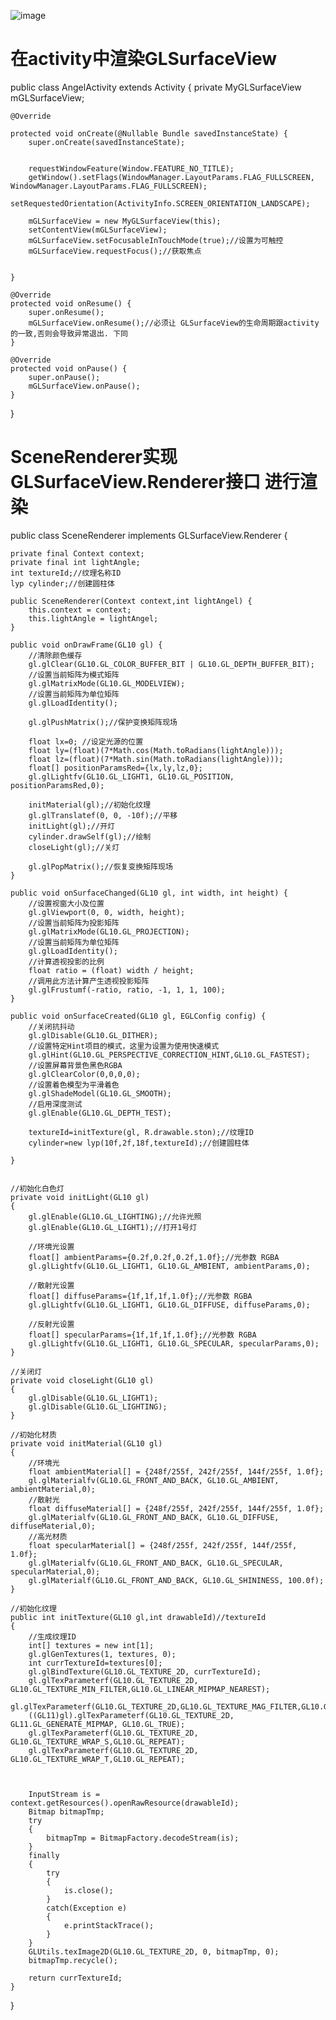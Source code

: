 ![image](https://github.com/zhengwenming/WMPlayer/blob/master/WMPlayer/Resource/opengl.gif)   

# 在activity中渲染GLSurfaceView


public class AngelActivity extends Activity {
    private MyGLSurfaceView mGLSurfaceView;

    @Override
    
    protected void onCreate(@Nullable Bundle savedInstanceState) {
        super.onCreate(savedInstanceState);


        requestWindowFeature(Window.FEATURE_NO_TITLE);
        getWindow().setFlags(WindowManager.LayoutParams.FLAG_FULLSCREEN, WindowManager.LayoutParams.FLAG_FULLSCREEN);
        setRequestedOrientation(ActivityInfo.SCREEN_ORIENTATION_LANDSCAPE);

        mGLSurfaceView = new MyGLSurfaceView(this);
        setContentView(mGLSurfaceView);
        mGLSurfaceView.setFocusableInTouchMode(true);//设置为可触控
        mGLSurfaceView.requestFocus();//获取焦点


    }

    @Override
    protected void onResume() {
        super.onResume();
        mGLSurfaceView.onResume();//必须让 GLSurfaceView的生命周期跟activity的一致,否则会导致异常退出. 下同 
    }

    @Override
    protected void onPause() {
        super.onPause();
        mGLSurfaceView.onPause();
    }
}

# SceneRenderer实现GLSurfaceView.Renderer接口 进行渲染 


 public  class SceneRenderer implements GLSurfaceView.Renderer {


    private final Context context;
    private final int lightAngle;
    int textureId;//纹理名称ID
    lyp cylinder;//创建圆柱体

    public SceneRenderer(Context context,int lightAngel) {
        this.context = context;
        this.lightAngle = lightAngel;
    }

    public void onDrawFrame(GL10 gl) {
        //清除颜色缓存
        gl.glClear(GL10.GL_COLOR_BUFFER_BIT | GL10.GL_DEPTH_BUFFER_BIT);
        //设置当前矩阵为模式矩阵
        gl.glMatrixMode(GL10.GL_MODELVIEW);
        //设置当前矩阵为单位矩阵
        gl.glLoadIdentity();

        gl.glPushMatrix();//保护变换矩阵现场

        float lx=0; //设定光源的位置
        float ly=(float)(7*Math.cos(Math.toRadians(lightAngle)));
        float lz=(float)(7*Math.sin(Math.toRadians(lightAngle)));
        float[] positionParamsRed={lx,ly,lz,0};
        gl.glLightfv(GL10.GL_LIGHT1, GL10.GL_POSITION, positionParamsRed,0);

        initMaterial(gl);//初始化纹理
        gl.glTranslatef(0, 0, -10f);//平移
        initLight(gl);//开灯
        cylinder.drawSelf(gl);//绘制
        closeLight(gl);//关灯

        gl.glPopMatrix();//恢复变换矩阵现场
    }

    public void onSurfaceChanged(GL10 gl, int width, int height) {
        //设置视窗大小及位置
        gl.glViewport(0, 0, width, height);
        //设置当前矩阵为投影矩阵
        gl.glMatrixMode(GL10.GL_PROJECTION);
        //设置当前矩阵为单位矩阵
        gl.glLoadIdentity();
        //计算透视投影的比例
        float ratio = (float) width / height;
        //调用此方法计算产生透视投影矩阵
        gl.glFrustumf(-ratio, ratio, -1, 1, 1, 100);
    }

    public void onSurfaceCreated(GL10 gl, EGLConfig config) {
        //关闭抗抖动
        gl.glDisable(GL10.GL_DITHER);
        //设置特定Hint项目的模式，这里为设置为使用快速模式
        gl.glHint(GL10.GL_PERSPECTIVE_CORRECTION_HINT,GL10.GL_FASTEST);
        //设置屏幕背景色黑色RGBA
        gl.glClearColor(0,0,0,0);
        //设置着色模型为平滑着色
        gl.glShadeModel(GL10.GL_SMOOTH);
        //启用深度测试
        gl.glEnable(GL10.GL_DEPTH_TEST);

        textureId=initTexture(gl, R.drawable.ston);//纹理ID
        cylinder=new lyp(10f,2f,18f,textureId);//创建圆柱体

    }


    //初始化白色灯
    private void initLight(GL10 gl)
    {
        gl.glEnable(GL10.GL_LIGHTING);//允许光照
        gl.glEnable(GL10.GL_LIGHT1);//打开1号灯

        //环境光设置
        float[] ambientParams={0.2f,0.2f,0.2f,1.0f};//光参数 RGBA
        gl.glLightfv(GL10.GL_LIGHT1, GL10.GL_AMBIENT, ambientParams,0);

        //散射光设置
        float[] diffuseParams={1f,1f,1f,1.0f};//光参数 RGBA
        gl.glLightfv(GL10.GL_LIGHT1, GL10.GL_DIFFUSE, diffuseParams,0);

        //反射光设置
        float[] specularParams={1f,1f,1f,1.0f};//光参数 RGBA
        gl.glLightfv(GL10.GL_LIGHT1, GL10.GL_SPECULAR, specularParams,0);
    }

    //关闭灯
    private void closeLight(GL10 gl)
    {
        gl.glDisable(GL10.GL_LIGHT1);
        gl.glDisable(GL10.GL_LIGHTING);
    }

    //初始化材质
    private void initMaterial(GL10 gl)
    {
        //环境光
        float ambientMaterial[] = {248f/255f, 242f/255f, 144f/255f, 1.0f};
        gl.glMaterialfv(GL10.GL_FRONT_AND_BACK, GL10.GL_AMBIENT, ambientMaterial,0);
        //散射光
        float diffuseMaterial[] = {248f/255f, 242f/255f, 144f/255f, 1.0f};
        gl.glMaterialfv(GL10.GL_FRONT_AND_BACK, GL10.GL_DIFFUSE, diffuseMaterial,0);
        //高光材质
        float specularMaterial[] = {248f/255f, 242f/255f, 144f/255f, 1.0f};
        gl.glMaterialfv(GL10.GL_FRONT_AND_BACK, GL10.GL_SPECULAR, specularMaterial,0);
        gl.glMaterialf(GL10.GL_FRONT_AND_BACK, GL10.GL_SHININESS, 100.0f);
    }

    //初始化纹理
    public int initTexture(GL10 gl,int drawableId)//textureId
    {
        //生成纹理ID
        int[] textures = new int[1];
        gl.glGenTextures(1, textures, 0);
        int currTextureId=textures[0];
        gl.glBindTexture(GL10.GL_TEXTURE_2D, currTextureId);
        gl.glTexParameterf(GL10.GL_TEXTURE_2D, GL10.GL_TEXTURE_MIN_FILTER,GL10.GL_LINEAR_MIPMAP_NEAREST);
        gl.glTexParameterf(GL10.GL_TEXTURE_2D,GL10.GL_TEXTURE_MAG_FILTER,GL10.GL_LINEAR_MIPMAP_LINEAR);
        ((GL11)gl).glTexParameterf(GL10.GL_TEXTURE_2D, GL11.GL_GENERATE_MIPMAP, GL10.GL_TRUE);
        gl.glTexParameterf(GL10.GL_TEXTURE_2D, GL10.GL_TEXTURE_WRAP_S,GL10.GL_REPEAT);
        gl.glTexParameterf(GL10.GL_TEXTURE_2D, GL10.GL_TEXTURE_WRAP_T,GL10.GL_REPEAT);



        InputStream is = context.getResources().openRawResource(drawableId);
        Bitmap bitmapTmp;
        try
        {
            bitmapTmp = BitmapFactory.decodeStream(is);
        }
        finally
        {
            try
            {
                is.close();
            }
            catch(Exception e)
            {
                e.printStackTrace();
            }
        }
        GLUtils.texImage2D(GL10.GL_TEXTURE_2D, 0, bitmapTmp, 0);
        bitmapTmp.recycle();

        return currTextureId;
    }

}
